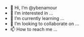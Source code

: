 - 👋 Hi, I’m @ybenamour
- 👀 I’m interested in ...
- 🌱 I’m currently learning ...
- 💞️ I’m looking to collaborate on ...
- 📫 How to reach me ...

<!---
ybenamour/ybenamour is a ✨ special ✨ repository because its `README.md` (this file) appears on your GitHub profile.
You can click the Preview link to take a look at your changes.
--->
